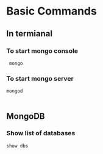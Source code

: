 # Basic Commands


## In termianal

### To start mongo console

` mongo`

### To start mongo server

`mongod`
<br>
</br>

## MongoDB

### Show list of databases

`show dbs`

